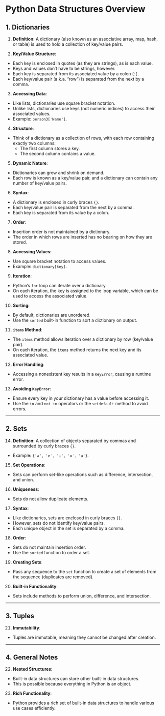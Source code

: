 # Python Data Structures Overview

## 1. Dictionaries

1. **Definition**: A dictionary (also known as an associative array, map, hash, or table) is used to hold a collection of key/value pairs.

2. **Key/Value Structure**:
  - Each key is enclosed in quotes (as they are strings), as is each value.
  - Keys and values don’t have to be strings, however.
  - Each key is separated from its associated value by a colon (`:`).
  - Each key/value pair (a.k.a. “row”) is separated from the next by a comma.

3. **Accessing Data**:
  - Like lists, dictionaries use square bracket notation.
  - Unlike lists, dictionaries use keys (not numeric indices) to access their associated values.
  - Example: `person3['Name']`.

4. **Structure**:
  - Think of a dictionary as a collection of rows, with each row containing exactly two columns:
    - The first column stores a key.
    - The second column contains a value.

5. **Dynamic Nature**:
  - Dictionaries can grow and shrink on demand.
  - Each row is known as a key/value pair, and a dictionary can contain any number of key/value pairs.

6. **Syntax**:
  - A dictionary is enclosed in curly braces `{}`.
  - Each key/value pair is separated from the next by a comma.
  - Each key is separated from its value by a colon.

7. **Order**:
  - Insertion order is not maintained by a dictionary.
  - The order in which rows are inserted has no bearing on how they are stored.

8. **Accessing Values**:
  - Use square bracket notation to access values.
  - Example: `dictionary[key]`.

9. **Iteration**:
  - Python’s `for` loop can iterate over a dictionary.
  - On each iteration, the key is assigned to the loop variable, which can be used to access the associated value.

10. **Sorting**:
   - By default, dictionaries are unordered.
   - Use the `sorted` built-in function to sort a dictionary on output.

11. **`items` Method**:
   - The `items` method allows iteration over a dictionary by row (key/value pair).
   - On each iteration, the `items` method returns the next key and its associated value.

12. **Error Handling**:
   - Accessing a nonexistent key results in a `KeyError`, causing a runtime error.

13. **Avoiding `KeyError`**:
   - Ensure every key in your dictionary has a value before accessing it.
   - Use the `in` and `not in` operators or the `setdefault` method to avoid errors.

---

## 2. Sets

14. **Definition**: A collection of objects separated by commas and surrounded by curly braces `{}`.
   - Example: `{'a', 'e', 'i', 'o', 'u'}`.

15. **Set Operations**:
   - Sets can perform set-like operations such as difference, intersection, and union.

16. **Uniqueness**:
   - Sets do not allow duplicate elements.

17. **Syntax**:
   - Like dictionaries, sets are enclosed in curly braces `{}`.
   - However, sets do not identify key/value pairs.
   - Each unique object in the set is separated by a comma.

18. **Order**:
   - Sets do not maintain insertion order.
   - Use the `sorted` function to order a set.

19. **Creating Sets**:
   - Pass any sequence to the `set` function to create a set of elements from the sequence (duplicates are removed).

20. **Built-in Functionality**:
   - Sets include methods to perform union, difference, and intersection.

---

## 3. Tuples

21. **Immutability**:
   - Tuples are immutable, meaning they cannot be changed after creation.

---

## 4. General Notes

22. **Nested Structures**:
   - Built-in data structures can store other built-in data structures.
   - This is possible because everything in Python is an object.

23. **Rich Functionality**:
   - Python provides a rich set of built-in data structures to handle various use cases efficiently.
